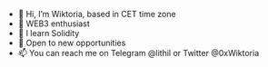 - 👋 Hi, I’m Wiktoria, based in CET time zone
- 👀 WEB3 enthusiast
- 🌱 I learn Solidity
- 💞️ Open to new opportunities
- 📫 You can reach me on Telegram @lithil or Twitter @0xWiktoria

<!---
lithhil/lithhil is a ✨ special ✨ repository because its `README.md` (this file) appears on your GitHub profile.
You can click the Preview link to take a look at your changes.
--->

